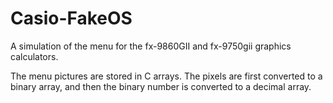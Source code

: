 # Casio-FakeOS
A simulation of the menu for the fx-9860GII and fx-9750gii graphics calculators.

The menu pictures are stored in C arrays.
The pixels are first converted to a binary array, and then the binary number is converted
to a decimal array.

